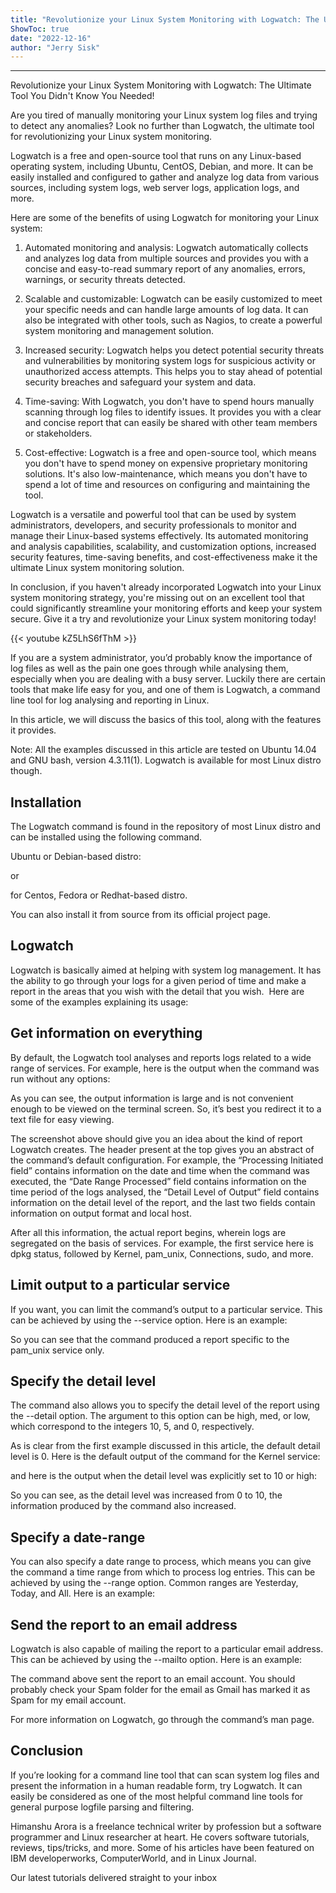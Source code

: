 ```yaml
---
title: "Revolutionize your Linux System Monitoring with Logwatch: The Ultimate Tool You Didn't Know You Needed!"
ShowToc: true 
date: "2022-12-16"
author: "Jerry Sisk"
---
```

*****
Revolutionize your Linux System Monitoring with Logwatch: The Ultimate Tool You Didn't Know You Needed!

Are you tired of manually monitoring your Linux system log files and trying to detect any anomalies? Look no further than Logwatch, the ultimate tool for revolutionizing your Linux system monitoring.

Logwatch is a free and open-source tool that runs on any Linux-based operating system, including Ubuntu, CentOS, Debian, and more. It can be easily installed and configured to gather and analyze log data from various sources, including system logs, web server logs, application logs, and more.

Here are some of the benefits of using Logwatch for monitoring your Linux system:

1. Automated monitoring and analysis: Logwatch automatically collects and analyzes log data from multiple sources and provides you with a concise and easy-to-read summary report of any anomalies, errors, warnings, or security threats detected.

2. Scalable and customizable: Logwatch can be easily customized to meet your specific needs and can handle large amounts of log data. It can also be integrated with other tools, such as Nagios, to create a powerful system monitoring and management solution.

3. Increased security: Logwatch helps you detect potential security threats and vulnerabilities by monitoring system logs for suspicious activity or unauthorized access attempts. This helps you to stay ahead of potential security breaches and safeguard your system and data.

4. Time-saving: With Logwatch, you don't have to spend hours manually scanning through log files to identify issues. It provides you with a clear and concise report that can easily be shared with other team members or stakeholders.

5. Cost-effective: Logwatch is a free and open-source tool, which means you don't have to spend money on expensive proprietary monitoring solutions. It's also low-maintenance, which means you don't have to spend a lot of time and resources on configuring and maintaining the tool.

Logwatch is a versatile and powerful tool that can be used by system administrators, developers, and security professionals to monitor and manage their Linux-based systems effectively. Its automated monitoring and analysis capabilities, scalability, and customization options, increased security features, time-saving benefits, and cost-effectiveness make it the ultimate Linux system monitoring solution.

In conclusion, if you haven't already incorporated Logwatch into your Linux system monitoring strategy, you're missing out on an excellent tool that could significantly streamline your monitoring efforts and keep your system secure. Give it a try and revolutionize your Linux system monitoring today!

{{< youtube kZ5LhS6fThM >}} 



If you are a system administrator, you’d probably know the importance of log files as well as the pain one goes through while analysing them, especially when you are dealing with a busy server. Luckily there are certain tools that make life easy for you, and one of them is Logwatch, a command line tool for log analysing and reporting in Linux.
 
In this article, we will discuss the basics of this tool, along with the features it provides.
 
Note: All the examples discussed in this article are tested on Ubuntu 14.04 and GNU bash, version 4.3.11(1). Logwatch is available for most Linux distro though.
 
## Installation
 
The Logwatch command is found in the repository of most Linux distro and can be installed using the following command.
 
Ubuntu or Debian-based distro:
 
or 
 
for Centos, Fedora or Redhat-based distro.
 
You can also install it from source from its official project page.
 
## Logwatch
 
Logwatch is basically aimed at helping with system log management. It has the ability to go through your logs for a given period of time and make a report in the areas that you wish with the detail that you wish.  Here are some of the examples explaining its usage:
 
## Get information on everything
 
By default, the Logwatch tool analyses and reports logs related to a wide range of services. For example, here is the output when the command was run without any options:
 

 
As you can see, the output information is large and is not convenient enough to be viewed on the terminal screen. So, it’s best you redirect it to a text file for easy viewing.
 
The screenshot above should give you an idea about the kind of report Logwatch creates. The header present at the top gives you an abstract of the command’s default configuration. For example, the “Processing Initiated field” contains information on the date and time when the command was executed, the “Date Range Processed” field contains information on the time period of the logs analysed, the “Detail Level of Output” field contains information on the detail level of the report, and the last two fields contain information on output format and local host.
 
After all this information, the actual report begins, wherein logs are segregated on the basis of services. For example, the first service here is dpkg status, followed by Kernel, pam_unix, Connections, sudo, and more.
 
## Limit output to a particular service
 
If you want, you can limit the command’s output to a particular service. This can be achieved by using the --service option. Here is an example:
 
So you can see that the command produced a report specific to the pam_unix service only.
 
## Specify the detail level
 
The command also allows you to specify the detail level of the report using the --detail option. The argument to this option can be high, med, or low, which correspond to the integers 10, 5, and 0, respectively.
 
As is clear from the first example discussed in this article, the default detail level is 0. Here is the default output of the command for the Kernel service:
 
and here is the output when the detail level was explicitly set to 10 or high:
 
So you can see, as the detail level was increased from 0 to 10, the information produced by the command also increased.
 
## Specify a date-range
 
You can also specify a date range to process, which means you can give the command a time range from which to process log entries. This can be achieved by using the --range option. Common ranges are Yesterday, Today, and All. Here is an example:
 
## Send the report to an email address
 
Logwatch is also capable of mailing the report to a particular email address. This can be achieved by using the --mailto option. Here is an example:
 
The command above sent the report to an email account. You should probably check your Spam folder for the email as Gmail has marked it as Spam for my email account.
 
For more information on Logwatch, go through the command’s man page.
 
## Conclusion
 
If you’re looking for a command line tool that can scan system log files and present the information in a human readable form, try Logwatch. It can easily be considered as one of the most helpful command line tools for general purpose logfile parsing and filtering.
 
Himanshu Arora is a freelance technical writer by profession but a  software programmer and Linux researcher at heart. He covers software tutorials, reviews, tips/tricks, and more. Some of his articles have been featured on IBM developerworks, ComputerWorld, and in Linux Journal.
 
Our latest tutorials delivered straight to your inbox




